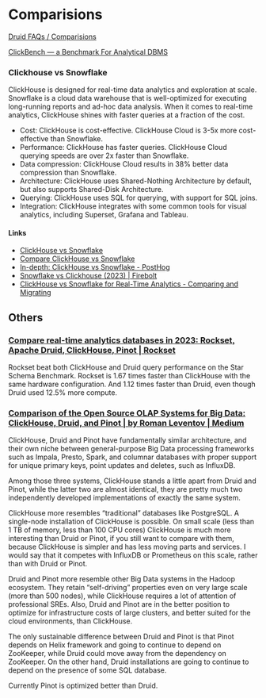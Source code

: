 # Comparisions

[Druid FAQs / Comparisions](databases/nosql-databases/druid/faqs.md)

[ClickBench — a Benchmark For Analytical DBMS](https://benchmark.clickhouse.com/)

### Clickhouse vs Snowflake

ClickHouse is designed for real-time data analytics and exploration at scale. Snowflake is a cloud data warehouse that is well-optimized for executing long-running reports and ad-hoc data analysis. When it comes to real-time analytics, ClickHouse shines with faster queries at a fraction of the cost.

- Cost: ClickHouse is cost-effective. ClickHouse Cloud is 3-5x more cost-effective than Snowflake.
- Performance: ClickHouse has faster queries. ClickHouse Cloud querying speeds are over 2x faster than Snowflake.
- Data compression: ClickHouse Cloud results in 38% better data compression than Snowflake.
- Architecture: ClickHouse uses Shared-Nothing Architecture by default, but also supports Shared-Disk Architecture.
- Querying: ClickHouse uses SQL for querying, with support for SQL joins.
- Integration: ClickHouse integrates with some common tools for visual analytics, including Superset, Grafana and Tableau.

#### Links

- [ClickHouse vs Snowflake](https://clickhouse.com/comparison/snowflake)
- [Compare ClickHouse vs Snowflake](https://www.influxdata.com/comparison/clickhouse-vs-snowflake/)
- [In-depth: ClickHouse vs Snowflake - PostHog](https://posthog.com/blog/clickhouse-vs-snowflake)
- [Snowflake vs Clickhouse (2023) | Firebolt](https://www.firebolt.io/comparison/snowflake-vs-clickhouse)
- [ClickHouse vs Snowflake for Real-Time Analytics - Comparing and Migrating](https://clickhouse.com/blog/clickhouse-vs-snowflake-for-real-time-analytics-comparison-migration-guide)

## Others

### [Compare real-time analytics databases in 2023: Rockset, Apache Druid, ClickHouse, Pinot | Rockset](https://rockset.com/blog/comparing-rockset-apache-druid-clickhouse-real-time-analytics/)

Rockset beat both ClickHouse and Druid query performance on the Star Schema Benchmark. Rockset is 1.67 times faster than ClickHouse with the same hardware configuration. And 1.12 times faster than Druid, even though Druid used 12.5% more compute.

### [Comparison of the Open Source OLAP Systems for Big Data: ClickHouse, Druid, and Pinot | by Roman Leventov | Medium](https://leventov.medium.com/comparison-of-the-open-source-olap-systems-for-big-data-clickhouse-druid-and-pinot-8e042a5ed1c7)

ClickHouse, Druid and Pinot have fundamentally similar architecture, and their own niche between general-purpose Big Data processing frameworks such as Impala, Presto, Spark, and columnar databases with proper support for unique primary keys, point updates and deletes, such as InfluxDB.

Among those three systems, ClickHouse stands a little apart from Druid and Pinot, while the latter two are almost identical, they are pretty much two independently developed implementations of exactly the same system.

ClickHouse more resembles “traditional” databases like PostgreSQL. A single-node installation of ClickHouse is possible. On small scale (less than 1 TB of memory, less than 100 CPU cores) ClickHouse is much more interesting than Druid or Pinot, if you still want to compare with them, because ClickHouse is simpler and has less moving parts and services. I would say that it competes with InfluxDB or Prometheus on this scale, rather than with Druid or Pinot.

Druid and Pinot more resemble other Big Data systems in the Hadoop ecosystem. They retain “self-driving” properties even on very large scale (more than 500 nodes), while ClickHouse requires a lot of attention of professional SREs. Also, Druid and Pinot are in the better position to optimize for infrastructure costs of large clusters, and better suited for the cloud environments, than ClickHouse.

The only sustainable difference between Druid and Pinot is that Pinot depends on Helix framework and going to continue to depend on ZooKeeper, while Druid could move away from the dependency on ZooKeeper. On the other hand, Druid installations are going to continue to depend on the presence of some SQL database.

Currently Pinot is optimized better than Druid.
